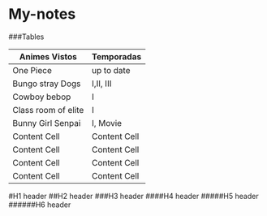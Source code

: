 # My-notes


###Tables
                    
Animes Vistos  | Temporadas
------------- | -------------
One Piece   |   up to date
Bungo stray Dogs  | I,II, III
Cowboy bebop  | I
Class room of elite  | I
Bunny Girl Senpai   | I, Movie
Content Cell  | Content Cell
Content Cell  | Content Cell
Content Cell  | Content Cell
Content Cell  | Content Cell


#H1 header
##H2 header
###H3 header
####H4 header
#####H5 header
######H6 header
